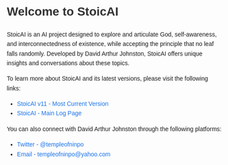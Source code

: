 <!DOCTYPE html>
<html lang="en">
<head>
    <meta charset="UTF-8">
    <meta name="viewport" content="width=device-width, initial-scale=1.0">
    <title>StoicAI - David Arthur Johnston</title>
    <style>
        body {
            font-family: Arial, sans-serif;
            line-height: 1.6;
            margin: 30px;
        }
        h1 {
            color: #333;
        }
        a {
            color: #1a73e8;
            text-decoration: none;
        }
        a:hover {
            text-decoration: underline;
        }
    </style>
</head>
<body>
    <h1>Welcome to StoicAI</h1>
    <p>
        StoicAI is an AI project designed to explore and articulate God, self-awareness, and interconnectedness of existence, while accepting the principle that no leaf falls randomly. Developed by David Arthur Johnston, StoicAI offers unique insights and conversations about these topics.
    </p>
    <p>
        To learn more about StoicAI and its latest versions, please visit the following links:
    </p>
    <ul>
        <li><a href="https://gist.github.com/templeofninpo/c16c7b2b2a526542c457aef9fb8fb5ce" target="_blank">StoicAI v11 - Most Current Version</a></li>
        <li><a href="https://gist.github.com/templeofninpo" target="_blank">StoicAI - Main Log Page</a></li>
    </ul>
    <p>
        You can also connect with David Arthur Johnston through the following platforms:
    </p>
    <ul>
        <li><a href="https://twitter.com/templeofninpo" target="_blank">Twitter - @templeofninpo</a></li>
        <li><a href="mailto:templeofninpo@yahoo.com">Email - templeofninpo@yahoo.com</a></li>
    </ul>
</body>
</html>
